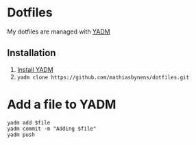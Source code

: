 # Dotfiles
My dotfiles are managed with [YADM](https://yadm.io/docs/getting_started)

## Installation

1. [Install YADM](https://yadm.io/docs/getting_started#)
2. `yadm clone https://github.com/mathiasbynens/dotfiles.git`

# Add a file to YADM

```
yadm add $file
yadm commit -m "Adding $file"
yadm push
```

